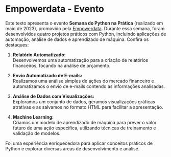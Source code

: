 # Empowerdata - Evento

Este texto apresenta o evento **Semana do Python na Prática** (realizado em maio de 2023), promovido pela [Empowerdata](https://www.youtube.com/@empowerpython). Durante essa semana, foram desenvolvidos quatro projetos práticos com Python, incluindo aplicações de automação, análise de dados e aprendizado de máquina. Confira os destaques:

1. **Relatório Automatizado:**  
   Desenvolvemos uma automatização para a criação de relatórios financeiros, focando na análise de orçamento.

2. **Envio Automatizado de E-mails:**  
   Realizamos uma análise simples de ações do mercado financeiro e automatizamos o envio de e-mails contendo as informações analisadas.

3. **Análise de Dados com Visualizações:**  
   Exploramos um conjunto de dados, geramos visualizações gráficas atrativas e as salvamos no formato HTML para facilitar a apresentação.

4. **Machine Learning:**  
   Criamos um modelo de aprendizado de máquina para prever o valor futuro de uma ação específica, utilizando técnicas de treinamento e validação de modelos.

Foi uma experiência enriquecedora para aplicar conceitos práticos de Python e explorar diversas áreas de desenvolvimento e análise.